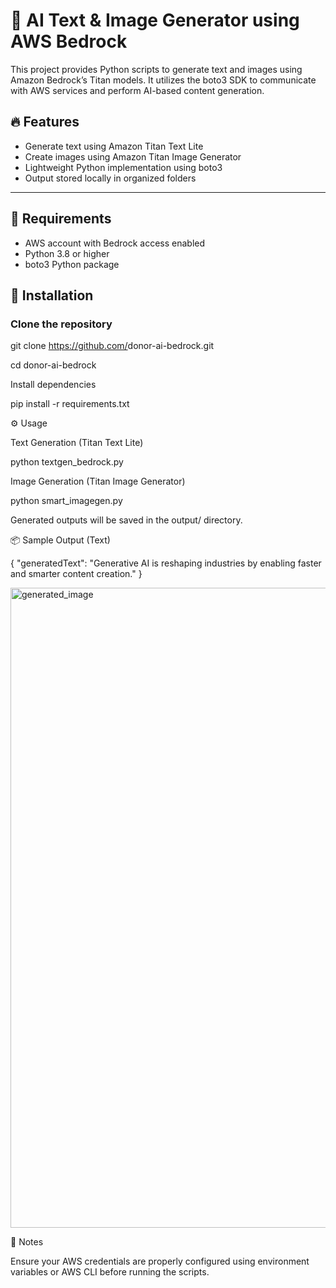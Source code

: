 # 🧠 AI Text & Image Generator using AWS Bedrock

This project provides Python scripts to generate text and images using Amazon Bedrock’s Titan models. It utilizes the boto3 SDK to communicate with AWS services and perform AI-based content generation.

## 🔥 Features

- Generate text using Amazon Titan Text Lite
- Create images using Amazon Titan Image Generator
- Lightweight Python implementation using boto3
- Output stored locally in organized folders

---

## 🧰 Requirements

- AWS account with Bedrock access enabled
- Python 3.8 or higher
- boto3 Python package

## 🚀 Installation

### Clone the repository

git clone https://github.com/<user-name>donor-ai-bedrock.git

cd donor-ai-bedrock

Install dependencies

pip install -r requirements.txt

⚙ Usage

Text Generation (Titan Text Lite)

python textgen_bedrock.py

Image Generation (Titan Image Generator)

python smart_imagegen.py

Generated outputs will be saved in the output/ directory.

📦 Sample Output (Text)

{
  "generatedText": "Generative AI is reshaping industries by enabling faster and smarter content creation."
}

<img width="1024" height="1024" alt="generated_image" src="https://github.com/user-attachments/assets/998ea6e3-9f03-48f6-95ec-03c5411fbff1" />

📌 Notes

Ensure your AWS credentials are properly configured using environment variables or AWS CLI before running the scripts.
